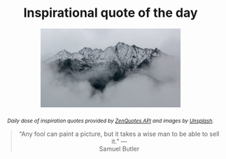 
<div align="center">

# Inspirational quote of the day

<img src="./data/photo.jpeg" alt="Beautiful nature photo" width="320" height="180">

<sub><i>Daily dose of inspiration quotes provided by [ZenQuotes API](https://zenquotes.io/) and images by [Unsplash](https://unsplash.com/).</i></sub>


<blockquote>&ldquo;Any fool can paint a picture, but it takes a wise man to be able to sell it.&rdquo; &mdash; <footer>Samuel Butler</footer></blockquote>

</div>
